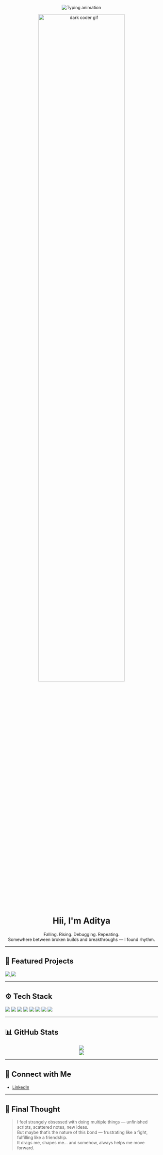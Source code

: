 <p align="center">
  <img src="https://readme-typing-svg.herokuapp.com?font=Fira+Code&size=27&pause=1000&color=F7F7F7&center=true&vCenter=true&width=800&lines=echo+'System+booting...';ssh+aditya@github.com;cout+%3C%3C+'Aditya+logged+in';print('Session+started');console.log('Systems+online');" alt="Typing animation" />
</p>

<p align="center">
  <img src="https://media.giphy.com/media/26tn33aiTi1jkl6H6/giphy.gif" alt="dark coder gif" width="75%" />
</p>


<h1 align="center">Hii, I'm Aditya</h1>
<p align="center">
  Falling. Rising. Debugging. Repeating.<br>
  Somewhere between broken builds and breakthroughs — I found rhythm.
</p>

---

<h2 style="font-size:1.7em;">🚀 Featured Projects</h2>

<p align="left">
  <a href="https://github.com/aditya7balotra/IRcopy">
    <img src="https://github-readme-stats.vercel.app/api/pin/?username=aditya7balotra&repo=IRcopy&theme=tokyonight" />
  </a>
  <a href="https://github.com/aditya7balotra/DigitalClock">
    <img src="https://github-readme-stats.vercel.app/api/pin/?username=aditya7balotra&repo=DigitalClock&theme=tokyonight" />
  </a>
</p>

---

<h2 style="font-size:1.7em;">⚙️ Tech Stack</h2>

<p align="left">
  <img src="https://img.shields.io/badge/-Python-3776AB?style=for-the-badge&logo=python&logoColor=white" />
  <img src="https://img.shields.io/badge/-C++-00599C?style=for-the-badge&logo=c%2B%2B&logoColor=white" />
  <img src="https://img.shields.io/badge/-NumPy-013243?style=for-the-badge&logo=numpy&logoColor=white" />
  <img src="https://img.shields.io/badge/-Pandas-150458?style=for-the-badge&logo=pandas&logoColor=white" />
  <img src="https://img.shields.io/badge/-Matplotlib-11557C?style=for-the-badge&logo=plotly&logoColor=white" />
  <img src="https://img.shields.io/badge/-Linux-333333?style=for-the-badge&logo=linux&logoColor=white" />
  <img src="https://img.shields.io/badge/-Machine%20Learning-FF6F00?style=for-the-badge&logo=scikit-learn&logoColor=white" />
  <img src="https://img.shields.io/badge/-Deep%20Learning-8E2DE2?style=for-the-badge&logo=tensorflow&logoColor=white" />
</p>

---

<h2 style="font-size:1.7em;">📊 GitHub Stats</h2>

<p align="center">
  <img src="https://github-readme-stats.vercel.app/api?username=aditya7balotra&show_icons=true&theme=tokyonight" />
  <br />
  <img src="https://github-readme-streak-stats.herokuapp.com/?user=aditya7balotra&theme=tokyonight" />
</p>

---

<h2 style="font-size:1.7em;">🔗 Connect with Me</h2>

- [LinkedIn](https://www.linkedin.com/in/aditya-balotra-7300072a9)

---

<h2 style="font-size:1.7em;">🎯 Final Thought</h2>

> I feel strangely obsessed with doing multiple things — unfinished scripts, scattered notes, new ideas.  
> But maybe that’s the nature of this bond — frustrating like a fight, fulfilling like a friendship.  
> It drags me, shapes me... and somehow, always helps me move forward.
